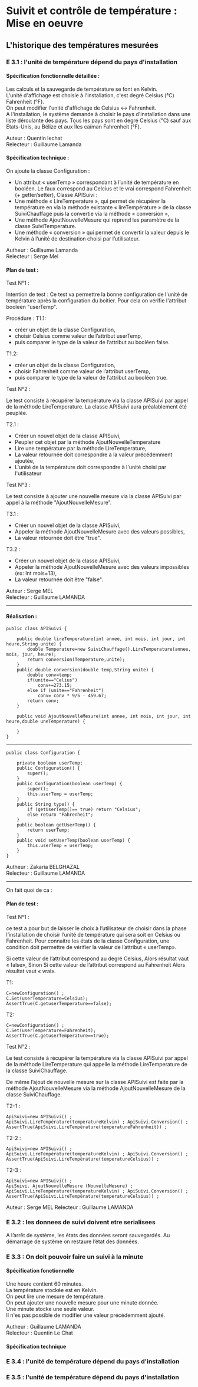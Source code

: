 # Suivit et contrôle de température : Mise en oeuvre
## L'historique des températures mesurées

### E 3.1 : l'unité de température dépend du pays d'installation

#### Spécification fonctionnelle détaillée :

Les calculs et la sauvegarde de température se font en Kelvin.  
L'unité d'affichage est choisie à l'installation, c'est degré Celsius (°C) Fahrenheit (°F).  
On peut modifier l'unité d'affichage de Celsius <-> Fahrenheit.  
A l'installation, le système demande à choisir le pays d'installation dans une liste déroulante des pays. Tous les pays sont en degré Celsius (°C) sauf aux Etats-Unis, au Bélize et aux Îles caïman  Fahrenheit (°F).  

Auteur : Quentin lechat  
Relecteur : Guillaume Lamanda

#### Spécification technique :

On ajoute la classe Configuration :
- Un attribut « userTemp » correspondant à l’unité de température en booléen. Le faux correspond au Celcius et le vrai correspond Fahrenheit (+ getter/setter),
Classe APISuivi : 
- Une méthode « LireTemperature », qui permet de récupérer la température en via la méthode existante « lireTempérature » de la classe SuiviChauffage puis la convertie via la méthode « conversion »,
- Une méthode AjoutNouvelleMesure qui reprend les paramètre de la classe SuiviTemperature.
- Une méthode « conversion » qui permet de convertir la valeur depuis le Kelvin à l’unité de destination choisi par l’utilisateur.  

Autheur : Guillaume Lamanda    
Relecteur : Serge Mel

#### Plan de test :
Test N°1 : 

Intention de test : Ce test va permettre la bonne configuration de l'unité de température après la configuration du boitier. Pour cela on vérifie l'attribut booleen "userTemp". 

Procédure :
T1.1: 
- créer un objet de la classe Configuration, 
- choisir Celsius comme valeur de l’attribut userTemp, 
- puis comparer le type de la valeur de l’attribut au booléen false.

T1.2:  
- créer un objet de la classe Configuration, 
- choisir Fahrenheit comme valeur de l’attribut userTemp, 
- puis comparer le type de la valeur de l’attribut au booléen true.

Test N°2 :

Le test consiste à récupérer la température via la classe APISuivi par appel de la méthode LireTemperature. La classe APISuivi aura préalablement été peuplée.

T2.1 :

- Créer un nouvel objet de la classe APISuivi,
- Peupler cet objet par la méthode AjoutNouvelleTemperature
- Lire une température par la méthode LireTemperature, 
- La valeur retournée doit correspondre à la valeur précédemment ajoutée,
- L'unité de la température doit correspondre à l'unité choisi par l'utilisateur

Test N°3 :

Le test consiste à ajouter une nouvelle mesure via la classe APISuivi par appel à la méthode "AjoutNouvelleMesure". 

T3.1 :

- Créer un nouvel objet de la classe APISuivi, 
- Appeler la méthode AjoutNouvelleMesure avec des valeurs possibles, 
- La valeur retournée doit être "true".

T3.2 :

- Créer un nouvel objet de la classe APISuivi, 
- Appeler la méthode AjoutNouvelleMesure avec des valeurs impossibles (ex: Int mois=13), 
- La valeur retournée doit être "false".

Auteur : Serge MEL  
Relecteur : Guillaume LAMANDA

--------------------------

#### Réalisation : 

```
public class APISuivi {

	public double lireTemperature(int annee, int mois, int jour, int heure,String unite) {
		double Temperature=new SuiviChauffage().LireTemperature(annee, mois, jour, heure);
		return conversion(Temperature,unite);
	}
	public double conversion(double temp,String unite) {
		double conv=temp;
		if(unite=="Celius")
			conv+=273.15;
		else if (unite=="Fahrenheit")
			conv= conv * 9/5 - 459.67;
		return conv;
	}
	
	public void AjoutNouvelleMesure(int annee, int mois, int jour, int heure,double uneTemperature) {
	
	}
}
```
*****************************************************************************************************************
```
public class Configuration {

	private boolean userTemp;
	public Configuration() {
		super();
	}
	public Configuration(boolean userTemp) {
		super();
		this.userTemp = userTemp;
	}
	public String type() {
		if (getUserTemp()== true) return "Celsius";
		else return "Fahrenheit";	
	}
	public boolean getUserTemp() {
		return userTemp;
	}
	public void setUserTemp(boolean userTemp) {
		this.userTemp = userTemp;
	}
}
```

Autheur : Zakaria BELGHAZAL  
Relecteur : Guillaume LAMANDA


***************************************************************************************************************** 

On fait quoi de ca : 

#### Plan de test : 

Test N°1 : 

ce test a pour but de laisser le choix à l’utilisateur de choisir dans la phase l’installation de choisir l’unité de température qui sera soit en Celsius ou Fahrenheit. Pour connaitre les états de la classe Configuration, une condition doit permettre de vérifier la valeur de l’attribut « userTemp».

Si cette valeur de l’attribut correspond au degré Celsius,
  Alors    résultat vaut « false»,
Sinon Si cette valeur de l’attribut correspond au Fahrenheit
  Alors   résultat vaut « vrai». 
  
T1:
``` 
C=newConfiguration() ;
C.Set(userTemperature=Celsius);
AssertTrue(C.getuserTemperature==false);
``` 

T2:
``` 
C=newConfiguration() ;
C.Set(userTemperature=Fahrenheit);
AssertTrue(C.getuserTemperature==true);
```

Test N°2 :

Le test consiste à récupérer la température via la classe APISuivi par appel de la méthode LireTemperature qui appelle la méthode LireTemperature de la classe SuiviChauffage. 

De même l’ajout de nouvelle mesure sur la classe APISuivi est faite par la méthode AjoutNouvelleMesure via la méthode AjoutNouvelleMesure de la classe SuiviChauffage.

T2-1 :
```
ApiSuivi=new APISuivi() ; 
ApiSuivi.LireTempérature(temperatureKelvin) ; ApiSuivi.Conversion() ; 
AssertTrue(ApiSuivi.LireTempérature(temperatureFahrenheit)) ;
```

T2-2 :
```
ApiSuivi=new APISuivi() ; 
ApiSuivi.LireTempérature(temperatureKelvin) ; ApiSuivi.Conversion() ; 
AssertTrue(ApiSuivi.LireTempérature(temperatureCelsius)) ;
```

T2-3 :
```
ApiSuivi=new APISuivi() ; 
ApiSuivi. AjoutNouvelleMesure (NouvelleMesure) ; ApiSuivi.LireTempérature(temperatureKelvin) ; ApiSuivi.Conversion() ; 
AssertTrue(ApiSuivi.LireTempérature(temperatureCelsius)) ;
```
Auteur : Serge MEL
Relecteur : Guillaume LAMANDA

### E 3.2 : les donnees de suivi doivent etre serialisees

A l’arrêt de système, les états des données seront sauvegardés.
Au démarrage de système on restaure l’état des données.

### E 3.3 : On doit pouvoir faire un suivi à la minute

#### Spécification fonctionnelle
Une heure contient 60 minutes.  
La température stockée est en Kelvin.  
On peut lire une mesure de température.  
On peut ajouter une nouvelle mesure pour une minute donnée.  
Une minute stocke une seule valeur.  
Il n'es pas possible de modifier une valeur précédemment ajouté.

Autheur : Guillaume LAMANDA  
Relecteur : Quentin Le Chat

#### Spécification technique


### E 3.4 : l'unité de température dépend du pays d'installation

### E 3.5 : l'unité de température dépend du pays d'installation
